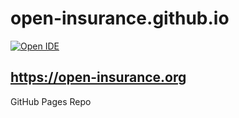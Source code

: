 # open-insurance.github.io

[![Open IDE](https://gitpod.io/button/open-in-gitpod.svg)](https://gitpod.io#https://github.com/open-insurance/open-insurance.github.io)

## https://open-insurance.org

GitHub Pages Repo
